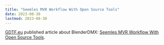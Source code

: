 ```yaml
---
title: "Seemles MVR Workflow With Open Source Tools"
date: 2023-08-30
lastmod: 2023-08-30
---
```


<a href="https://gdtf.eu">GDTF.eu</a> published article about BlenderDMX: <a href="https://gdtf.eu/blog/seemles-mvr-workflow-with-open-source-tools/">Seemles MVR Workflow With Open Source Tools</a>.
